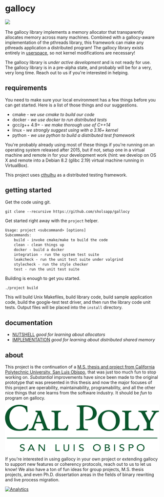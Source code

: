 # gallocy

<a href="https://travis-ci.org/sholsapp/gallocy">
<img src='https://img.shields.io/travis/sholsapp/gallocy/master.svg?style=flat-square' />
</a>

The gallocy library implements a memory allocator that transparently allocates
memory across many machines. Combined with a gallocy-aware implementation of
the pthreads library, this framework can make any pthreads application a
distributed program! The gallocy library exists entirely in
[userspace](http://www.linfo.org/user_space.html), so not kernel modifications
are necessary!

The gallocy library is *under active development* and is not ready for use. The
gallocy library is in a pre-alpha state, and probably will be for a very, very
long time. Reach out to us if you're interested in helping.

## requirements

You need to make sure your local environment has a few things before you can
get started. Here is a list of those things and our suggestions.

- cmake - *we use cmake to build our code*
- docker - *we use docker to run distributed tests*
- gcc/g++ 4.9+ - *we make thorough use of C++14*
- linux - *we strongly suggest using with a 3.16+ kernel*
- python - *we use python to build a distributed test framework*

You're probably already using most of these things if you're running on an
operating system released after 2015, but if not, setup one in a virtual
machine and remote in for your development work (hint: we develop on OS X and
remote into a Debian 8.2 (glibc 2.19) virtual machine running in VirtualBox).

This project uses [cthulhu](https://github.com/sholsapp/cthulhu) as a
distributed testing framework.

## getting started

Get the code using git.

```
git clone --recursive https://github.com/sholsapp/gallocy
```

Get started right away with the `project` helper.

```
Usage: project <subcommand> [options]
Subcommands:
    build - invoke cmake/make to build the code
    clean - clean things up
    docker - build a docker
    integration - run the system test suite
    leakcheck - run the unit test suite under valgrind
    stylecheck - run the style checker
    test - run the unit test suite
```

Building is enough to get you started.

```bash
./project build
```

This will build Unix Makefiles, build library code, build sample application
code, build the google-test test driver, and then run the library code unit
tests. Output files will be placed into the `install` directory.

## documentation

  - [NUTSHELL](./resources/NUTSHELL.md) *good for learning about allocators*
  - [IMPLEMENTATION](./resources/IMPLEMENTATION.md) *good for learning about distributed shared memory*


## about

This project is the continuation of a [M.S. thesis and project from California
Polytechnic University, San Luis
Obispo](http://digitalcommons.calpoly.edu/theses/725/), that was just too much
fun to stop working on. *Substantial* improvements have since been made to the
original prototype that was presented in this thesis and now the major focuses
of this project are operability, maintainability, programability, and all the
other nice things that one learns from the software industry. It should be
*fun* to program on gallocy.

![Go Mustangs.](./resources/images/cal-poly.png)

If you're interested in using gallocy in your own project or extending gallocy
to support new features or coherency protocols, reach out to us to let us know!
We also have a ton of fun ideas for group projects, M.S. thesis projects, and
even Ph.D. dissertation areas in the fields of binary rewriting and live
process migration.

[![Analytics](https://ga-beacon.appspot.com/UA-73936402-2/gallocy/readme?pixel)](https://github.com/sholsapp/gallocy)
